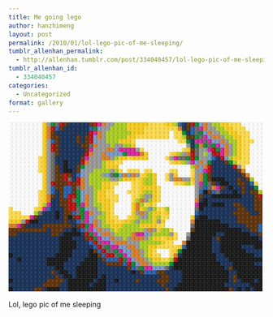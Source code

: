 ```yaml
---
title: Me going lego
author: hanzhimeng
layout: post
permalink: /2010/01/lol-lego-pic-of-me-sleeping/
tumblr_allenhan_permalink:
  - http://allenhan.tumblr.com/post/334040457/lol-lego-pic-of-me-sleeping
tumblr_allenhan_id:
  - 334040457
categories:
  - Uncategorized
format: gallery
---
```

[<img class="alignnone size-full wp-image-470" alt="tumblr_kw8le42NaA1qzkacto1_" src="/images/uploads/2013/03/tumblr_kw8le42NaA1qzkacto1_.jpg" width="500" height="334" />][1]

Lol, lego pic of me sleeping

 [1]: /images/uploads/2013/03/tumblr_kw8le42NaA1qzkacto1_.jpg
